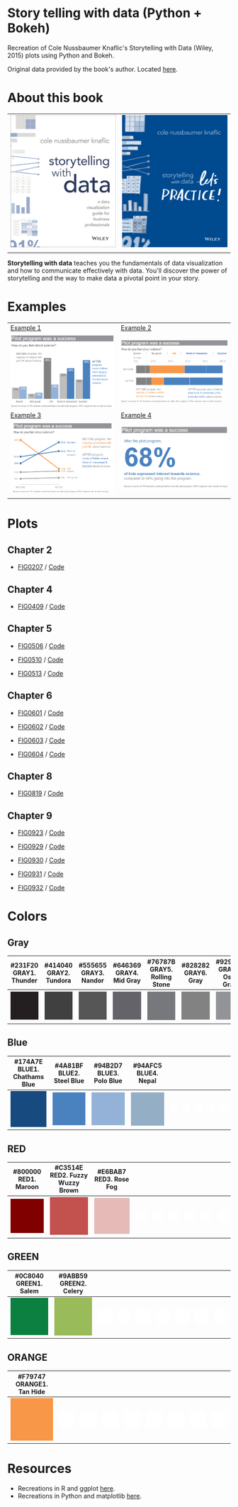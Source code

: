 # Story telling with data (Python + Bokeh)

Recreation of Cole Nussbaumer Knaflic's Storytelling with Data (Wiley, 2015) plots using Python and Bokeh.

Original data provided by the book's author. Located [here](http://www.storytellingwithdata.com/book/downloads).


# About this book

|||
|---|---|
|<img src="images/readme/swd_cover.jpeg">| <img src="images/readme/swd_lp_cover.png">|
|||


**Storytelling with data** teaches you the fundamentals of data visualization and how to communicate effectively with data. You'll discover the power of storytelling and the way to make data a pivotal point in your story.


# Examples

|||
|---|---|
|[Example 1](https://github.com/CiprianoAgustin/StoryTelling/blob/master/notebooks/code_figure_0930.ipynb)|[Example 2](https://github.com/CiprianoAgustin/StoryTelling/blob/master/notebooks/code_figure_0931.ipynb)|
|<img src="images/recreated/fig_0930.png">| <img src="images/recreated/fig_0931.png">|
|[Example 3](https://github.com/CiprianoAgustin/StoryTelling/blob/master/notebooks/code_figure_0932.ipynb)|[Example 4](https://github.com/CiprianoAgustin/StoryTelling/blob/master/notebooks/code_figure_0929.ipynb)|
|<img src="images/recreated/fig_0932.png">| <img src="images/recreated/fig_0929.png">|
|||


# Plots

## Chapter 2
* [FIG0207](https://github.com/CiprianoAgustin/StoryTelling/blob/master/images/recreated/fig_0207.png) / [Code](https://github.com/CiprianoAgustin/StoryTelling/blob/master/notebooks/code_figure_0207.ipynb)


## Chapter 4
* [FIG0409](https://github.com/CiprianoAgustin/StoryTelling/blob/master/images/recreated/fig_0409.png) / [Code](https://github.com/CiprianoAgustin/StoryTelling/blob/master/notebooks/code_figure_0409.ipynb)


## Chapter 5
* [FIG0506](https://github.com/CiprianoAgustin/StoryTelling/blob/master/images/recreated/fig_0506.png) / [Code](https://github.com/CiprianoAgustin/StoryTelling/blob/master/notebooks/code_figure_0506.ipynb)

* [FIG0510](https://github.com/CiprianoAgustin/StoryTelling/blob/master/images/recreated/fig_0510.png) / [Code](https://github.com/CiprianoAgustin/StoryTelling/blob/master/notebooks/code_figure_0510.ipynb)

* [FIG0513](https://github.com/CiprianoAgustin/StoryTelling/blob/master/images/recreated/fig_0513.png) / [Code](https://github.com/CiprianoAgustin/StoryTelling/blob/master/notebooks/code_figure_0513.ipynb)


## Chapter 6
* [FIG0601](https://github.com/CiprianoAgustin/StoryTelling/blob/master/images/recreated/fig_0601.png) / [Code](https://github.com/CiprianoAgustin/StoryTelling/blob/master/notebooks/code_figure_0601.ipynb)

* [FIG0602](https://github.com/CiprianoAgustin/StoryTelling/blob/master/images/recreated/fig_0602.png) / [Code](https://github.com/CiprianoAgustin/StoryTelling/blob/master/notebooks/code_figure_0602.ipynb)

* [FIG0603](https://github.com/CiprianoAgustin/StoryTelling/blob/master/images/recreated/fig_0603.png) / [Code](https://github.com/CiprianoAgustin/StoryTelling/blob/master/notebooks/code_figure_0603.ipynb)

* [FIG0604](https://github.com/CiprianoAgustin/StoryTelling/blob/master/images/recreated/fig_0604.png) / [Code](https://github.com/CiprianoAgustin/StoryTelling/blob/master/notebooks/code_figure_0604.ipynb)


## Chapter 8
* [FIG0819](https://github.com/CiprianoAgustin/StoryTelling/blob/master/images/recreated/fig_0819.png) / [Code](https://github.com/CiprianoAgustin/StoryTelling/blob/master/notebooks/code_figure_0819.ipynb)


## Chapter 9
* [FIG0923](https://github.com/CiprianoAgustin/StoryTelling/blob/master/images/recreated/fig_0923.png) / [Code](https://github.com/CiprianoAgustin/StoryTelling/blob/master/notebooks/code_figure_0923.ipynb)

* [FIG0929](https://github.com/CiprianoAgustin/StoryTelling/blob/master/images/recreated/fig_0929.png) / [Code](https://github.com/CiprianoAgustin/StoryTelling/blob/master/notebooks/code_figure_0929.ipynb)

* [FIG0930](https://github.com/CiprianoAgustin/StoryTelling/blob/master/images/recreated/fig_0930.png) / [Code](https://github.com/CiprianoAgustin/StoryTelling/blob/master/notebooks/code_figure_0930.ipynb)

* [FIG0931](https://github.com/CiprianoAgustin/StoryTelling/blob/master/images/recreated/fig_0931.png) / [Code](https://github.com/CiprianoAgustin/StoryTelling/blob/master/notebooks/code_figure_0931.ipynb)

* [FIG0932](https://github.com/CiprianoAgustin/StoryTelling/blob/master/images/recreated/fig_0932.png) / [Code](https://github.com/CiprianoAgustin/StoryTelling/blob/master/notebooks/code_figure_0932.ipynb)


# Colors 
## Gray
|#231F20  GRAY1. Thunder         |#414040  GRAY2. Tundora          |#555655  GRAY3. Nandor           |#646369  GRAY4. Mid Gray         |#76787B  GRAY5. Rolling Stone    |#828282  GRAY6. Gray             |#929497  GRAY7. Oslo Gray        |#A6A6A5  GRAY8. Delta            |#BFBEBE  GRAY9. Silver           |
:-------------------------------:|:-------------------------------:|:-------------------------------:|:-------------------------------:|:-------------------------------:|:-------------------------------:|:-------------------------------:|:-------------------------------:|:-------------------------------:|
![](images/colors/gray/GRAY1.png)|![](images/colors/gray/GRAY2.png)|![](images/colors/gray/GRAY3.png)|![](images/colors/gray/GRAY4.png)|![](images/colors/gray/GRAY5.png)|![](images/colors/gray/GRAY6.png)|![](images/colors/gray/GRAY7.png)|![](images/colors/gray/GRAY8.png)|![](images/colors/gray/GRAY9.png)|

## Blue
|#174A7E  BLUE1. Chathams Blue   |#4A81BF  BLUE2. Steel Blue       |#94B2D7  BLUE3. Polo Blue        |#94AFC5  BLUE4. Nepal            |                                  |                                  |                                  |                                  |                                  |
:-------------------------------:|:-------------------------------:|:-------------------------------:|:-------------------------------:|:--------------------------------:|:--------------------------------:|:--------------------------------:|:--------------------------------:|:--------------------------------:|
![](images/colors/blue/BLUE1.png)|![](images/colors/blue/BLUE2.png)|![](images/colors/blue/BLUE3.png)|![](images/colors/blue/BLUE4.png)|![](images/colors/white/WHITE.png)|![](images/colors/white/WHITE.png)|![](images/colors/white/WHITE.png)|![](images/colors/white/WHITE.png)|![](images/colors/white/WHITE.png)|

## RED
|#800000 RED1. Maroon            |#C3514E  RED2. Fuzzy Wuzzy Brown| #E6BAB7  RED3. Rose Fog          |                                  |                                  |                                  |                                  |                                  |                                  |
:-------------------------------:|:-------------------------------:|:--------------------------------:|:--------------------------------:|:--------------------------------:|:--------------------------------:|:--------------------------------:|:--------------------------------:|:--------------------------------:|
![](images/colors/red/RED1.png)  |![](images/colors/red/RED2.png)  |![](images/colors/red/RED3.png)|![](images/colors/white/WHITE.png)|![](images/colors/white/WHITE.png)|![](images/colors/white/WHITE.png)|![](images/colors/white/WHITE.png)|![](images/colors/white/WHITE.png)|![](images/colors/white/WHITE.png)|


## GREEN
|#0C8040  GREEN1. Salem            |#9ABB59  GREEN2. Celery            |                                  |                                  |                                  |                                  |                                  |                                  |                                  |
:---------------------------------:|:---------------------------------:|:--------------------------------:|:--------------------------------:|:--------------------------------:|:--------------------------------:|:--------------------------------:|:--------------------------------:|:--------------------------------:|
![](images/colors/green/GREEN1.png)|![](images/colors/green/GREEN2.png)|![](images/colors/white/WHITE.png)|![](images/colors/white/WHITE.png)|![](images/colors/white/WHITE.png)|![](images/colors/white/WHITE.png)|![](images/colors/white/WHITE.png)|![](images/colors/white/WHITE.png)|![](images/colors/white/WHITE.png)|


## ORANGE
|#F79747  ORANGE1. Tan Hide          |                                  |                                  |                                  |                                  |                                  |                                  |                                  |                                  |
:-----------------------------------:|:--------------------------------:|:--------------------------------:|:--------------------------------:|:--------------------------------:|:--------------------------------:|:--------------------------------:|:--------------------------------:|:--------------------------------:|
![](images/colors/orange/ORANGE1.png)|![](images/colors/white/WHITE.png)|![](images/colors/white/WHITE.png)|![](images/colors/white/WHITE.png)|![](images/colors/white/WHITE.png)|![](images/colors/white/WHITE.png)|![](images/colors/white/WHITE.png)|![](images/colors/white/WHITE.png)|![](images/colors/white/WHITE.png)|


# Resources
* Recreations in R and ggplot [here](https://github.com/adamribaudo/storytelling-with-data-ggplot).
* Recreations in Python and matplotlib [here](https://github.com/empathy87/storytelling-with-data).
